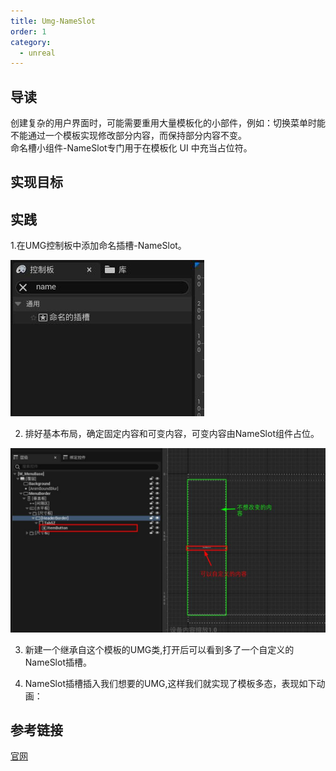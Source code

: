 ```yaml
---
title: Umg-NameSlot 
order: 1
category:
  - unreal
---
```

## 导读
<ChatMessage avatar="../../../assets/emoji/blzt.png" :avatarWidth="40">
创建复杂的用户界面时，可能需要重用大量模板化的小部件，例如：切换菜单时能不能通过一个模板实现修改部分内容，而保持部分内容不变。<br>
命名槽小组件-NameSlot专门用于在模板化 UI 中充当占位符。
</ChatMessage>

## 实现目标

<GifWithButton src="../../../assets/unrealgif/demonameslot.gif"/>


## 实践

1.在UMG控制板中添加命名插槽-NameSlot。

![](..%2F..%2Fassets%2FNameSlot.jpg)

2. 排好基本布局，确定固定内容和可变内容，可变内容由NameSlot组件占位。

![](..%2F..%2Fassets%2Fnameslotroot.jpg)

3. 新建一个继承自这个模板的UMG类,打开后可以看到多了一个自定义的NameSlot插槽。

<GifWithButton src="../../../assets/unrealgif/newslotchild.gif"/>

4. NameSlot插槽插入我们想要的UMG,这样我们就实现了模板多态，表现如下动画：

<GifWithButton src="../../../assets/unrealgif/nameslot.gif"/>

## 参考链接

[官网](https://docs.unrealengine.com/4.27/zh-CN/InteractiveExperiences/UMG/UserGuide/WidgetTypeReference/NamedSlot/)
